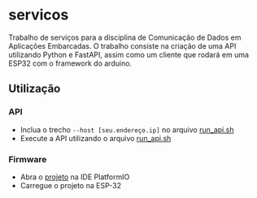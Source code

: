 # servicos

Trabalho de serviços para a disciplina de Comunicação de Dados em Aplicações Embarcadas. O trabalho consiste na criação de uma API utilizando Python e FastAPI, assim como um cliente que rodará em uma ESP32 com o framework do arduino.

## Utilização

### API 

- Inclua o trecho `--host [seu.endereço.ip]` no arquivo [run_api.sh] 
- Execute a API utilizando o arquivo [run_api.sh]

### Firmware

- Abra o [projeto]() na IDE PlatformIO
- Carregue o projeto na ESP-32

[run_api.sh]: ./run_api.sh